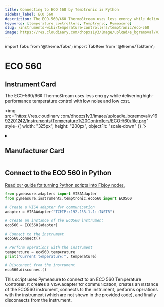 ```yaml
---
title: Connecting to ECO 560 by Temptronic in Python
sidebar_label: ECO 560
description: The ECO-560/660 ThermoStream uses less energy while delivering high-performance temperature control with low noise and low cost.
keywords: [temperature controllers, Temptronic, Pymeasure]
slug: /instruments-wiki/temperature-controllers/temptronic/eco-560
image: https://res.cloudinary.com/dhopxs1y3/image/upload/e_bgremoval/v1692201242/Instruments/Temperature%20Controllers/ECO-560/file.png
---
```


import Tabs from '@theme/Tabs';
import TabItem from '@theme/TabItem';

# ECO 560

## Instrument Card

<div className="flex">

<div>

The ECO-560/660 ThermoStream uses less energy while delivering high-performance temperature control with low noise and low cost.

</div>

<img src="https://res.cloudinary.com/dhopxs1y3/image/upload/e_bgremoval/v1692201242/Instruments/Temperature%20Controllers/ECO-560/file.png" style={{ width: "325px", height: "200px", objectFit: "scale-down" }} />

</div>

<details>
<summary><h2>Manufacturer Card</h2></summary>

<img src="https://res.cloudinary.com/dhopxs1y3/image/upload/v1692125985/Instruments/Vendor%20Logos/Temptronic.png" style={{ width: "100%", height: "170px",objectFit: "scale-down" }} />

**Temptronic** temperature forcing systems, are designed for testing and characterization of semiconductors, ICs, chips, electronics, and materials. <a href="https://www.intestthermal.com/temptronic">Website</a>.

<ul>
  <li>Headquarters: USA</li>
  <li>Yearly Revenue (millions, USD): 19.0</li>
</ul>
</details>

## Connect to the ECO 560 in Python

[Read our guide for turning Python scripts into Flojoy nodes.](https://docs.flojoy.ai/custom-nodes/creating-custom-node/)
<Tabs>
<TabItem value="Pymeasure" label="Pymeasure">

```python
from pymeasure.adapters import VISAAdapter
from pymeasure.instruments.temptronic.eco560 import ECO560

# Create a VISA adapter for communication
adapter = VISAAdapter("TCPIP::192.168.1.1::INSTR")

# Create an instance of the ECO560 instrument
eco560 = ECO560(adapter)

# Connect to the instrument
eco560.connect()

# Perform operations with the instrument
temperature = eco560.temperature
print("Current temperature:", temperature)

# Disconnect from the instrument
eco560.disconnect()
```

This script uses Pymeasure to connect to an ECO 560 Temperature Controller. It creates a VISA adapter for communication, creates an instance of the ECO560 instrument, connects to the instrument, performs operations with the instrument (which are not shown in the provided code), and finally disconnects from the instrument.

</TabItem>
</Tabs>